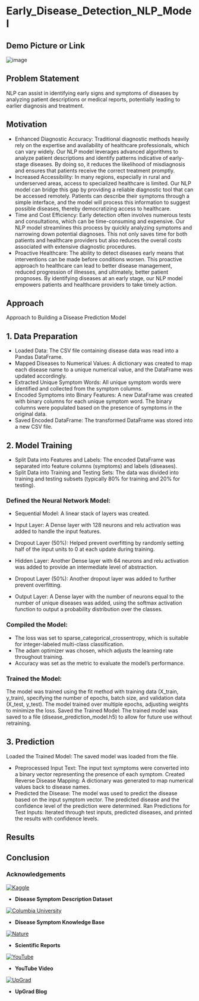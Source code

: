 # Early_Disease_Detection_NLP_Model


## Demo Picture or Link

![image](https://github.com/BlackHorseFTW/Early_Disease_Detection_NLP_Model/assets/92382507/257ef9e6-c930-44ef-84be-6804279d59c5)

## Problem Statement
NLP can assist in identifying early signs and symptoms of diseases by analyzing patient descriptions or medical reports, potentially leading to earlier diagnosis and treatment.
## Motivation
- Enhanced Diagnostic Accuracy: Traditional diagnostic methods heavily rely on the expertise and availability of healthcare professionals, which can vary widely. Our NLP model leverages advanced algorithms to analyze patient descriptions and identify patterns indicative of early-stage diseases. By doing so, it reduces the likelihood of misdiagnosis and ensures that patients receive the correct treatment promptly.
- Increased Accessibility: In many regions, especially in rural and underserved areas, access to specialized healthcare is limited. Our NLP model can bridge this gap by providing a reliable diagnostic tool that can be accessed remotely. Patients can describe their symptoms through a simple interface, and the model will process this information to suggest possible diseases, thereby democratizing access to healthcare.
- Time and Cost Efficiency: Early detection often involves numerous tests and consultations, which can be time-consuming and expensive. Our NLP model streamlines this process by quickly analyzing symptoms and narrowing down potential diagnoses. This not only saves time for both patients and healthcare providers but also reduces the overall costs associated with extensive diagnostic procedures.
- Proactive Healthcare: The ability to detect diseases early means that interventions can be made before conditions worsen. This proactive approach to healthcare can lead to better disease management, reduced progression of illnesses, and ultimately, better patient prognoses. By identifying diseases at an early stage, our NLP model empowers patients and healthcare providers to take timely action.
## Approach
Approach to Building a Disease Prediction Model
## 1. Data Preparation
- Loaded Data: The CSV file containing disease data was read into a Pandas DataFrame.
- Mapped Diseases to Numerical Values: A dictionary was created to map each disease name to a unique numerical value, and the DataFrame was updated accordingly.
- Extracted Unique Symptom Words: All unique symptom words were identified and collected from the symptom columns.
- Encoded Symptoms into Binary Features:
A new DataFrame was created with binary columns for each unique symptom word.
The binary columns were populated based on the presence of symptoms in the original data.
- Saved Encoded DataFrame: The transformed DataFrame was stored into a new CSV file.
## 2. Model Training
- Split Data into Features and Labels: The encoded DataFrame was separated into feature columns (symptoms) and labels (diseases).
- Split Data into Training and Testing Sets: The data was divided into training and testing subsets (typically 80% for training and 20% for testing).

### Defined the Neural Network Model:

- Sequential Model: A linear stack of layers was created.

- Input Layer:
A Dense layer with 128 neurons and relu activation was added to handle the input features.
- Dropout Layer (50%): Helped prevent overfitting by randomly setting half of the input units to 0 at each update during training.
- Hidden Layer:
Another Dense layer with 64 neurons and relu activation was added to provide an intermediate level of abstraction.
- Dropout Layer (50%): Another dropout layer was added to further prevent overfitting.
- Output Layer:
A Dense layer with the number of neurons equal to the number of unique diseases was added, using the softmax activation function to output a probability distribution over the classes.
### Compiled the Model:

- The loss was set to sparse_categorical_crossentropy, which is suitable for integer-labeled multi-class classification.
- The adam optimizer was chosen, which adjusts the learning rate throughout training.
- Accuracy was set as the metric to evaluate the model’s performance.
### Trained the Model:

The model was trained using the fit method with training data (X_train, y_train), specifying the number of epochs, batch size, and validation data (X_test, y_test).
The model trained over multiple epochs, adjusting weights to minimize the loss.
Saved the Trained Model: The trained model was saved to a file (disease_prediction_model.h5) to allow for future use without retraining.

## 3. Prediction
Loaded the Trained Model: The saved model was loaded from the file.
- Preprocessed Input Text:
The input text symptoms were converted into a binary vector representing the presence of each symptom.
Created Reverse Disease Mapping: A dictionary was generated to map numerical values back to disease names.
- Predicted the Disease:
The model was used to predict the disease based on the input symptom vector.
The predicted disease and the confidence level of the prediction were determined.
Ran Predictions for Test Inputs: Iterated through test inputs, predicted diseases, and printed the results with confidence levels.
## Results

## Conclusion


### Acknowledgements

[![Kaggle](https://img.shields.io/badge/Kaggle-Data-blue?style=for-the-badge&logo=kaggle)](https://www.kaggle.com/datasets/itachi9604/disease-symptom-description-dataset?select=dataset.csv)
- **Disease Symptom Description Dataset**


[![Columbia University](https://img.shields.io/badge/Columbia_University-Database-blue?style=for-the-badge&logo=columbia-university)](https://people.dbmi.columbia.edu/~friedma/Projects/DiseaseSymptomKB/index.html) 
- **Disease Symptom Knowledge Base**


[![Nature](https://img.shields.io/badge/Nature-Article-blue?style=for-the-badge&logo=nature)](https://www.nature.com/articles/s41598-023-35482-0) 
- **Scientific Reports**


[![YouTube](https://img.shields.io/badge/YouTube-Video-red?style=for-the-badge&logo=youtube)](https://www.youtube.com/watch?v=kk762SkWv4U)
- **YouTube Video**


[![UpGrad](https://img.shields.io/badge/UpGrad-Blog-red?style=for-the-badge&logo=upgrad)](https://www.upgrad.com/blog/classification-model-using-artificial-neural-networks/)
- **UpGrad Blog**

